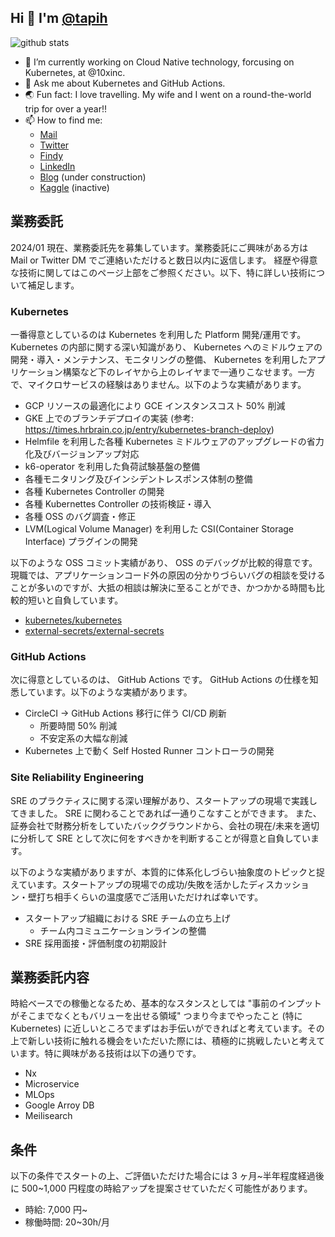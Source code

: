 ## Hi 👋 I'm <a href=https://github.com/tapih>@tapih</a>

<!--
**tapih/tapih** is a ✨ _special_ ✨ repository because its `README.md` (this file) appears on your GitHub profile.

Here are some ideas to get you started:

-->

![github stats](https://github-readme-stats.vercel.app/api?username=tapih&show_icons=true&theme=tokyonight)

- 🔭 I’m currently working on Cloud Native technology, forcusing on Kubernetes, at @10xinc.
- 💬 Ask me about Kubernetes and GitHub Actions.
- 🌏 Fun fact: I love travelling. My wife and I went on a round-the-world trip for over a year!!
- 📫 How to find me:
  - [Mail](h.muraoka714@gmail.com)
  - [Twitter](https://twitter.com/_tapih)
  - [Findy](https://findy-code.io/share_profiles/IbONI32qsRxqX)
  - [LinkedIn](https://jp.linkedin.com/in/hiroshi-muraoka-a4357770/en-us)
  - [Blog](https://blog.tapih.dev) (under construction)
  - [Kaggle](https://www.kaggle.com/pseprop) (inactive)

## 業務委託

2024/01 現在、業務委託先を募集しています。業務委託にご興味がある方は Mail or Twitter DM でご連絡いただけると数日以内に返信します。
経歴や得意な技術に関してはこのページ上部をご参照ください。以下、特に詳しい技術について補足します。

### Kubernetes

一番得意としているのは Kubernetes を利用した Platform 開発/運用です。 Kubernetes の内部に関する深い知識があり、 Kubernetes へのミドルウェアの開発・導入・メンテナンス、モニタリングの整備、 Kubernetes を利用したアプリケーション構築など下のレイヤから上のレイヤまで一通りこなせます。一方で、マイクロサービスの経験はありません。以下のような実績があります。

- GCP リソースの最適化により GCE インスタンスコスト 50% 削減
- GKE 上でのブランチデプロイの実装 (参考: https://times.hrbrain.co.jp/entry/kubernetes-branch-deploy)
- Helmfile を利用した各種 Kubernetes ミドルウェアのアップグレードの省力化及びバージョンアップ対応
- k6-operator を利用した負荷試験基盤の整備
- 各種モニタリング及びインシデントレスポンス体制の整備
- 各種 Kubernetes Controller の開発
- 各種 Kubernettes Controller の技術検証・導入
- 各種 OSS のバグ調査・修正
- LVM(Logical Volume Manager) を利用した CSI(Container Storage Interface) プラグインの開発

以下のような OSS コミット実績があり、 OSS のデバッグが比較的得意です。現職では、アプリケーションコード外の原因の分かりづらいバグの相談を受けることが多いのですが、大抵の相談は解決に至ることができ、かつかかる時間も比較的短いと自負しています。
- [kubernetes/kubernetes](https://github.com/kubernetes/kubernetes/issues/91615)
- [external-secrets/external-secrets](https://github.com/external-secrets/external-secrets/pull/1902)

### GitHub Actions

次に得意としているのは、 GitHub Actions です。 GitHub Actions の仕様を知悉しています。以下のような実績があります。

- CircleCI -> GitHub Actions 移行に伴う CI/CD 刷新
  - 所要時間 50% 削減
  - 不安定系の大幅な削減
- Kubernetes 上で動く Self Hosted Runner コントローラの開発

### Site Reliability Engineering

SRE のプラクティスに関する深い理解があり、スタートアップの現場で実践してきました。 SRE に関わることであれば一通りこなすことができます。
また、証券会社で財務分析をしていたバックグラウンドから、会社の現在/未来を適切に分析して SRE として次に何をすべきかを判断することが得意と自負しています。

以下のような実績がありますが、本質的に体系化しづらい抽象度のトピックと捉えています。スタートアップの現場での成功/失敗を活かしたディスカッション・壁打ち相手くらいの温度感でご活用いただければ幸いです。

- スタートアップ組織における SRE チームの立ち上げ
  - チーム内コミュニケーションラインの整備
- SRE 採用面接・評価制度の初期設計

## 業務委託内容

時給ベースでの稼働となるため、基本的なスタンスとしては "事前のインプットがそこまでなくともバリューを出せる領域" つまり今までやったこと (特に Kubernetes) に近しいところでまずはお手伝いができればと考えています。その上で新しい技術に触れる機会をいただいた際には、積極的に挑戦したいと考えています。特に興味がある技術は以下の通りです。

- Nx
- Microservice
- MLOps
- Google Arroy DB
- Meilisearch

## 条件

以下の条件でスタートの上、ご評価いただけた場合には 3 ヶ月\~半年程度経過後に 500\~1,000 円程度の時給アップを提案させていただく可能性があります。

- 時給: 7,000 円~
- 稼働時間: 20~30h/月

